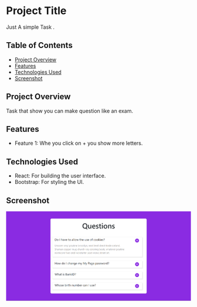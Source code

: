 # Project Title

Just A simple Task .

## Table of Contents

- [Project Overview](#project-overview)
- [Features](#features)
- [Technologies Used](#technologies-used)
- [Screenshot](#screenshot)


## Project Overview

Task that show you can make question like an exam.

## Features

- Feature 1: Whe you click on + you show more letters.

## Technologies Used

- React: For building the user interface.
- Bootstrap: For styling the UI.

## Screenshot 
![screenshoot](src/question.png)
